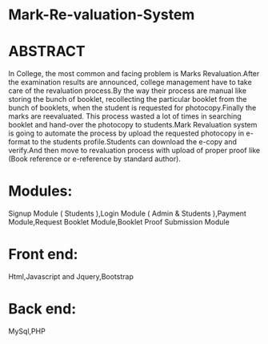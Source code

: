 # Mark-Re-valuation-System
# ABSTRACT
In College, the most common and facing problem is Marks Revaluation.After the examination results are announced, college management have to take care of the revaluation process.By the way their process are manual like storing the bunch of booklet, recollecting the particular booklet from the bunch of booklets, when the student is requested for photocopy.Finally the marks are reevaluated. This process wasted a lot of times in searching booklet and hand-over the photocopy to students.Mark Revaluation system is going to automate the process by upload the requested photocopy in e-format to the students profile.Students can download the e-copy and verify.And then move to revaluation process with upload of proper proof like (Book reference or e-reference by standard author).

# Modules:
Signup Module ( Students ),Login Module ( Admin & Students ),Payment Module,Request Booklet Module,Booklet Proof Submission Module
 
# Front end:
Html,Javascript and Jquery,Bootstrap
  
# Back end:
MySql,PHP
